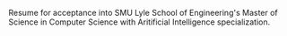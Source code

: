 Resume for acceptance into SMU Lyle School of Engineering's Master of Science in Computer Science with Aritificial Intelligence specialization. 
